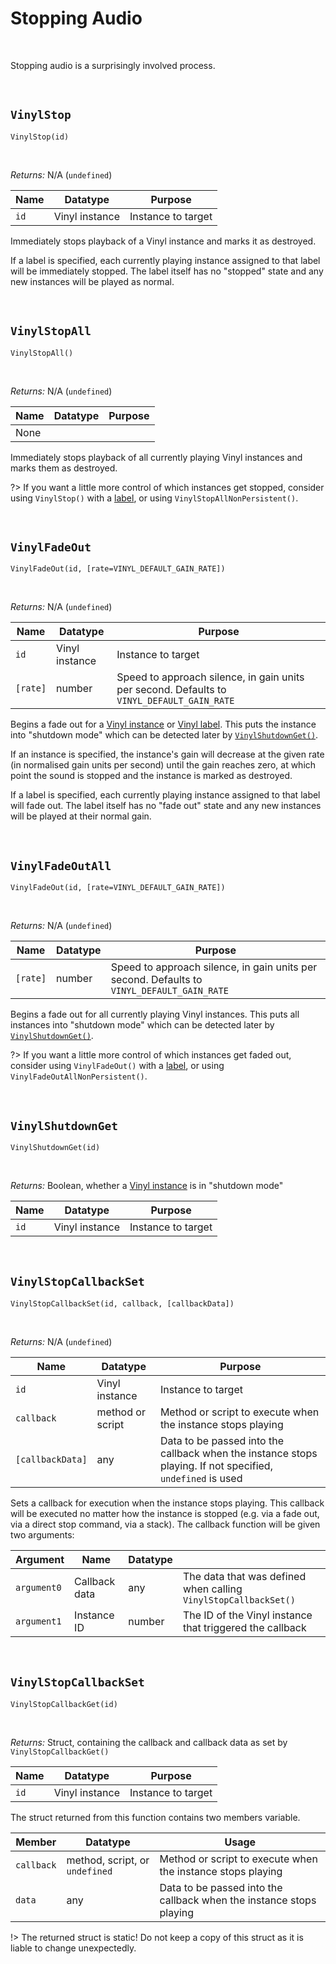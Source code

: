 # Stopping Audio

&nbsp;

Stopping audio is a surprisingly involved process.

&nbsp;

## `VinylStop`

`VinylStop(id)`

&nbsp;

*Returns:* N/A (`undefined`)

|Name|Datatype      |Purpose           |
|----|--------------|------------------|
|`id`|Vinyl instance|Instance to target|

Immediately stops playback of a Vinyl instance and marks it as destroyed.

If a label is specified, each currently playing instance assigned to that label will be immediately stopped. The label itself has no "stopped" state and any new instances will be played as normal.

&nbsp;

## `VinylStopAll`

`VinylStopAll()`

&nbsp;

*Returns:* N/A (`undefined`)

|Name|Datatype|Purpose|
|----|--------|-------|
|None|        |       |

Immediately stops playback of all currently playing Vinyl instances and marks them as destroyed.

?> If you want a little more control of which instances get stopped, consider using `VinylStop()` with a [label](Terminology), or using `VinylStopAllNonPersistent()`.

&nbsp;

## `VinylFadeOut`

`VinylFadeOut(id, [rate=VINYL_DEFAULT_GAIN_RATE])`

&nbsp;

*Returns:* N/A (`undefined`)

|Name    |Datatype      |Purpose                                                                                   |
|--------|--------------|------------------------------------------------------------------------------------------|
|`id`    |Vinyl instance|Instance to target                                                                        |
|`[rate]`|number        |Speed to approach silence, in gain units per second. Defaults to `VINYL_DEFAULT_GAIN_RATE`|

Begins a fade out for a [Vinyl instance](Terminology) or [Vinyl label](Terminology). This puts the instance into "shutdown mode" which can be detected later by [`VinylShutdownGet()`](Advanced).

If an instance is specified, the instance's gain will decrease at the given rate (in normalised gain units per second) until the gain reaches zero, at which point the sound is stopped and the instance is marked as destroyed.

If a label is specified, each currently playing instance assigned to that label will fade out. The label itself has no "fade out" state and any new instances will be played at their normal gain.

&nbsp;

## `VinylFadeOutAll`

`VinylFadeOut(id, [rate=VINYL_DEFAULT_GAIN_RATE])`

&nbsp;

*Returns:* N/A (`undefined`)

|Name    |Datatype|Purpose                                                                                   |
|--------|--------|------------------------------------------------------------------------------------------|
|`[rate]`|number  |Speed to approach silence, in gain units per second. Defaults to `VINYL_DEFAULT_GAIN_RATE`|

Begins a fade out for all currently playing Vinyl instances. This puts all instances into "shutdown mode" which can be detected later by [`VinylShutdownGet()`](Advanced).

?> If you want a little more control of which instances get faded out, consider using `VinylFadeOut()` with a [label](Terminology), or using `VinylFadeOutAllNonPersistent()`.

&nbsp;

## `VinylShutdownGet`

`VinylShutdownGet(id)`

&nbsp;

*Returns:* Boolean, whether a [Vinyl instance](Terminology) is in "shutdown mode"

|Name|Datatype      |Purpose           |
|----|--------------|------------------|
|`id`|Vinyl instance|Instance to target|

&nbsp;

## `VinylStopCallbackSet`

`VinylStopCallbackSet(id, callback, [callbackData])`

&nbsp;

*Returns:* N/A (`undefined`)

|Name            |Datatype        |Purpose                                                                                                   |
|----------------|----------------|----------------------------------------------------------------------------------------------------------|
|`id`            |Vinyl instance  |Instance to target                                                                                        |
|`callback`      |method or script|Method or script to execute when the instance stops playing                                               |
|`[callbackData]`|any             |Data to be passed into the callback when the instance stops playing. If not specified, `undefined` is used|

Sets a callback for execution when the instance stops playing. This callback will be executed no matter how the instance is stopped (e.g. via a fade out, via a direct stop command, via a stack). The callback function will be given two arguments:

|Argument   |Name         |Datatype|                                                               |
|-----------|-------------|--------|---------------------------------------------------------------|
|`argument0`|Callback data|any     |The data that was defined when calling `VinylStopCallbackSet()`|
|`argument1`|Instance ID  |number  |The ID of the Vinyl instance that triggered the callback       |

&nbsp;

## `VinylStopCallbackSet`

`VinylStopCallbackGet(id)`

&nbsp;

*Returns:* Struct, containing the callback and callback data as set by `VinylStopCallbackGet()`

|Name|Datatype      |Purpose           |
|----|--------------|------------------|
|`id`|Vinyl instance|Instance to target|

The struct returned from this function contains two members variable.

|Member    |Datatype                      |Usage                                                              |
|----------|------------------------------|-------------------------------------------------------------------|
|`callback`|method, script, or `undefined`|Method or script to execute when the instance stops playing        |
|`data`    |any                           |Data to be passed into the callback when the instance stops playing|

!> The returned struct is static! Do not keep a copy of this struct as it is liable to change unexpectedly.